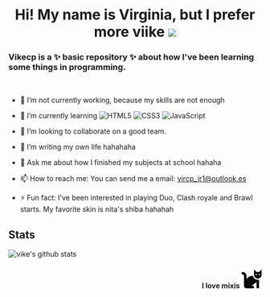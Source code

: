 <h1 align="center" >
  Hi! My name is Virginia, but I prefer more viike <img src="https://media.giphy.com/media/hvRJCLFzcasrR4ia7z/giphy.gif" width="25px">
</h1>

<div align="left">
  <h3> Vikecp is a ✨ basic repository ✨ about how I've been learning some things in programming.</h3>
<br>
  
- 🔭 I’m not currently working, because my skills are not enough
- 🌱 I’m currently learning ![HTML5](https://img.shields.io/badge/-HTML5-%23E44D27?style=flat-square&logo=html5&logoColor=ffffff)
![CSS3](https://img.shields.io/badge/-CSS3-%231572B6?style=flat-square&logo=css3)
![JavaScript](https://img.shields.io/badge/-JavaScript-%23F7DF1C?style=flat-square&logo=javascript&logoColor=000000&labelColor=%23F7DF1C&color=%23FFCE5A)
  
- 👯 I’m looking to collaborate on a good team.
- 🤔 I’m writing my own life hahahaha
- 💬 Ask me about how I finished my subjects at school hahaha
- 📫 How to reach me: You can send me a email: vircp_jr1@outlook.es
- ⚡ Fun fact: I've been interested in playing Duo, Clash royale and Brawl starts. My favorite skin is nita's shiba hahahah 

</div>

## Stats
![vike's github stats](https://github-readme-stats.vercel.app/api?username=vikecp&show_icons=true&theme=dracula)

<h4 align="right"> I love mixis <img src="https://github.com/vikecp/vikecp/blob/main/img/cat-solid.svg" width="40px" </h4> 
 

